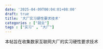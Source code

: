 ```yaml
---
date: '2025-04-09T00:04:01+08:00'
draft: true
title: '大厂实习硬性要求技术'
categories : ["就业"]
tags : ["实习" , "大厂"]
---
```


本帖旨在收集数家互联网大厂的实习硬性要求技术